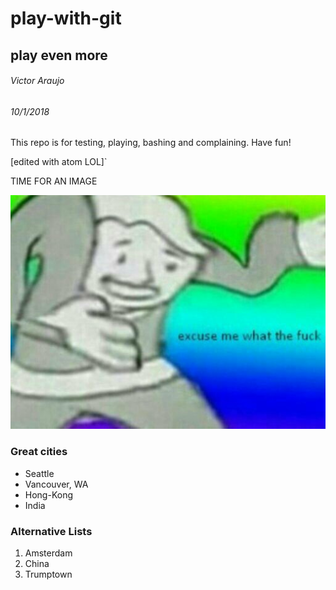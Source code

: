 # play-with-git
## play even more
###### Victor Araujo
###### 10/1/2018
This repo is for testing, playing, bashing and complaining.  Have fun!


[edited with atom LOL]`

TIME FOR AN IMAGE

![alt text](meme.png)

### Great cities
* Seattle
* Vancouver, WA
* Hong-Kong
* India

### Alternative Lists
1. Amsterdam
2. China
3. Trumptown
